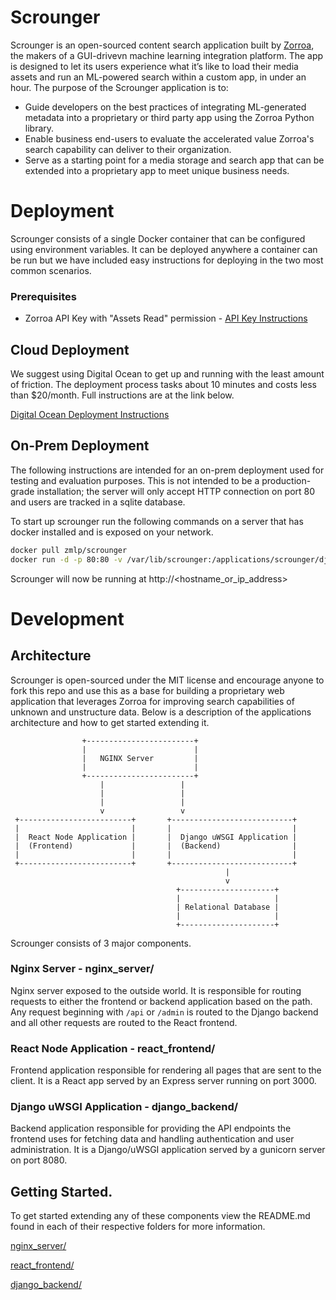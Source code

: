 # Scrounger

Scrounger is an open-sourced content search application built by [Zorroa](https://zorroa.com), the makers of a GUI-drivevn machine learning integration platform. The app is designed to let its users experience what it’s like to load their media assets and run an ML-powered  search within a custom app, in under an hour.
The purpose of the Scrounger application is to:
- Guide developers on the best practices of integrating ML-generated metadata into a proprietary or third party app using the Zorroa Python library.
- Enable business end-users to evaluate the accelerated value Zorroa's search capability can deliver to their organization.
- Serve as a starting point for a media storage and search app that can be extended into a proprietary app to meet unique business needs.

# Deployment
Scrounger consists of a single Docker container that can be configured using environment 
variables. It can be deployed anywhere a container can be run but we have included easy 
instructions for deploying in the two most common scenarios.

### Prerequisites
- Zorroa API Key with "Assets Read" permission - [API Key Instructions](https://zorroa.gitbook.io/zmlp/getting-started/quick-start/python-zvi-client#get-api-key) 

## Cloud Deployment
We suggest using Digital Ocean to get up and running with the 
least amount of friction. The deployment process tasks about 10 minutes and costs less
than $20/month. Full instructions are at the link below.

[Digital Ocean Deployment Instructions](https://zorroa.gitbook.io/scrounger/)

## On-Prem Deployment
The following instructions are intended for an on-prem deployment used for testing and 
evaluation purposes. This is not intended to be a production-grade installation; the 
server will only accept HTTP connection on port 80 and users are tracked in a sqlite 
database.

To start up scrounger run the following commands on a server that has docker installed and
is exposed on your network.

```bash
docker pull zmlp/scrounger
docker run -d -p 80:80 -v /var/lib/scrounger:/applications/scrounger/django_backend/scrounger/sqlite -e ZMLP_API_KEY='<ZMLP_API_KEY>' zmlp/scrounger
```

Scrounger will now be running at http://<hostname_or_ip_address>

# Development

## Architecture

Scrounger is open-sourced under the MIT license and encourage anyone to fork this repo and
use this as a base for building a proprietary web application that leverages Zorroa for 
improving search capabilities of unknown and unstructure data. Below is a description of the
applications architecture and how to get started extending it.




                    +------------------------+
                    |                        |
                    |   NGINX Server         |
                    |                        |
                    +------------------------+
                        |                 |
                        |                 |
                        |                 |
                        v                 v
     +-------------------------+       +---------------------------+
     |                         |       |                           |
     |  React Node Application |       |  Django uWSGI Application |
     |  (Frontend)             |       |  (Backend)                |
     |                         |       |                           |
     +-------------------------+       +---------------------------+
                                                    |
                                                    v
                                         +---------------------+
                                         |                     |
                                         | Relational Database |
                                         |                     |
                                         +---------------------+




Scrounger consists of 3 major components.

### Nginx Server - nginx_server/
Nginx server exposed to the outside world. It is responsible for routing
requests to either the frontend or backend application based on the path. Any request beginning
with `/api` or `/admin` is routed to the Django backend and all other requests are routed to 
the React frontend.

### React Node Application - react_frontend/
Frontend application responsible for rendering
all pages that are sent to the client. It is a React app served by an Express server
running on port 3000.

### Django uWSGI Application - django_backend/
Backend application responsible for providing the API
endpoints the frontend uses for fetching data and handling authentication and user administration. 
It is a Django/uWSGI application served by a gunicorn server on port 8080.

## Getting Started.
To get started extending any of these components view the README.md found in each of their 
respective folders for more information.

[nginx_server/](https://github.com/Zorroa/scrounger/tree/main/nginx_server)

[react_frontend/](https://github.com/Zorroa/scrounger/tree/main/react_frontend)

[django_backend/](https://github.com/Zorroa/scrounger/tree/main/django_backend)






